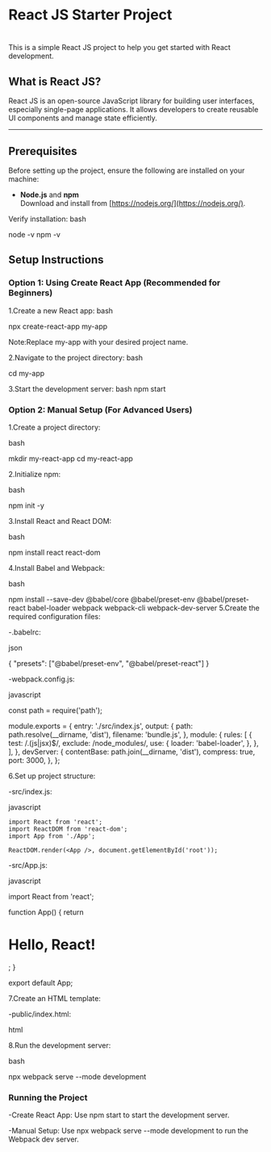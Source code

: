 # React JS Starter Project<h1>

This is a simple React JS project to help you get started with React development.

## What is React JS?
React JS is an open-source JavaScript library for building user interfaces, especially single-page applications. It allows developers to create reusable UI components and manage state efficiently.

______________________________________________________________________________________________________________________

## Prerequisites
Before setting up the project, ensure the following are installed on your machine:
- **Node.js** and **npm**  
  Download and install from [https://nodejs.org/](https://nodejs.org/).

Verify installation:
  bash
  
  node -v
  npm -v

## Setup Instructions

### Option 1: Using Create React App (Recommended for Beginners)
1.Create a new React app:
  bash

  npx create-react-app my-app

Note:Replace my-app with your desired project name.

2.Navigate to the project directory:
  bash

  cd my-app

3.Start the development server:
  bash
  npm start

### Option 2: Manual Setup (For Advanced Users)
1.Create a project directory:

  bash

  mkdir my-react-app
  cd my-react-app
  
2.Initialize npm:

  bash

  npm init -y

3.Install React and React DOM:

  bash

  npm install react react-dom

4.Install Babel and Webpack:

  bash

  npm install --save-dev @babel/core @babel/preset-env @babel/preset-react babel-loader webpack webpack-cli webpack-dev-server
5.Create the required configuration files:

-.babelrc:

  json


  {
    "presets": ["@babel/preset-env", "@babel/preset-react"]
  }

-webpack.config.js:

  javascript

  const path = require('path');

  module.exports = {
    entry: './src/index.js',
    output: {
      path: path.resolve(__dirname, 'dist'),
    filename: 'bundle.js',
    },
    module: {
      rules: [
        {
          test: /\.(js|jsx)$/,
          exclude: /node_modules/,
          use: {
            loader: 'babel-loader',
          },
        },
      ],
    },
   devServer: {
      contentBase: path.join(__dirname, 'dist'),
      compress: true,
      port: 3000,
    },
  };

6.Set up project structure:

-src/index.js:

  javascript

    import React from 'react';
    import ReactDOM from 'react-dom';
    import App from './App';

    ReactDOM.render(<App />, document.getElementById('root'));

-src/App.js:

  javascript
  
  import React from 'react';

  function App() {
    return <h1>Hello, React!</h1>;
  }

  export default App;

7.Create an HTML template:

-public/index.html:

html

  <!DOCTYPE html>
  <html lang="en">
  <head>
    <meta charset="UTF-8">
    <meta name="viewport" content="width=device-width, initial-scale=1.0">
    <title>React App</title>
  </head>
  <body>
    <div id="root"></div>
    <script src="../dist/bundle.js"></script>
  </body>
  </html>

8.Run the development server:

  bash

  npx webpack serve --mode development

### Running the Project
-Create React App:
Use npm start to start the development server.

-Manual Setup:
Use npx webpack serve --mode development to run the Webpack dev server.